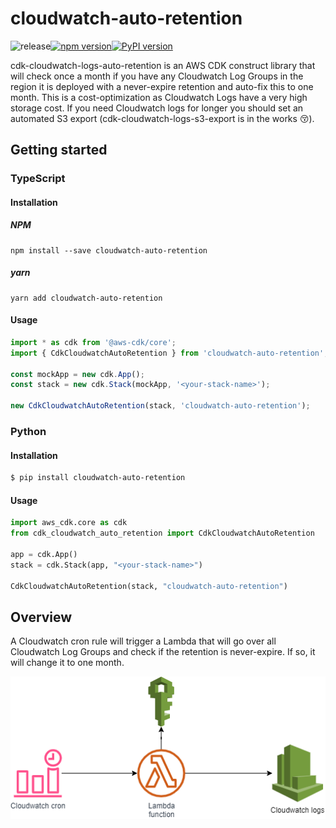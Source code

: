 # cloudwatch-auto-retention

![release](https://github.com/stroobants-dev/cloudwatch-auto-retention/actions/workflows/release.yml/badge.svg)[![npm version](https://badge.fury.io/js/cloudwatch-auto-retention.svg)](https://badge.fury.io/js/cloudwatch-auto-retention)[![PyPI version](https://badge.fury.io/py/cloudwatch-auto-retention.svg)](https://badge.fury.io/py/cloudwatch-auto-retention)


cdk-cloudwatch-logs-auto-retention is an AWS CDK construct library that will check once a month if you have any Cloudwatch Log Groups in the region it is deployed with a never-expire retention and auto-fix this to one month. This is a cost-optimization as Cloudwatch Logs have a very high storage cost. If you need Cloudwatch logs for longer you should set an automated S3 export (cdk-cloudwatch-logs-s3-export is in the works 😚).

## Getting started

### TypeScript

#### Installation

##### NPM
```
npm install --save cloudwatch-auto-retention
```

##### yarn
```
yarn add cloudwatch-auto-retention
```

#### Usage

```typescript
import * as cdk from '@aws-cdk/core';
import { CdkCloudwatchAutoRetention } from 'cloudwatch-auto-retention';

const mockApp = new cdk.App();
const stack = new cdk.Stack(mockApp, '<your-stack-name>');

new CdkCloudwatchAutoRetention(stack, 'cloudwatch-auto-retention');

```

### Python

#### Installation

```bash
$ pip install cloudwatch-auto-retention
```

#### Usage

```python
import aws_cdk.core as cdk
from cdk_cloudwatch_auto_retention import CdkCloudwatchAutoRetention 

app = cdk.App()
stack = cdk.Stack(app, "<your-stack-name>")

CdkCloudwatchAutoRetention(stack, "cloudwatch-auto-retention")
```

## Overview

A Cloudwatch cron rule will trigger a Lambda that will go over all Cloudwatch Log Groups and check if the retention is never-expire. If so, it will change it to one month.

![](https://github.com/stroobants-dev/cloudwatch-auto-retention/raw/master/images/overview.png)